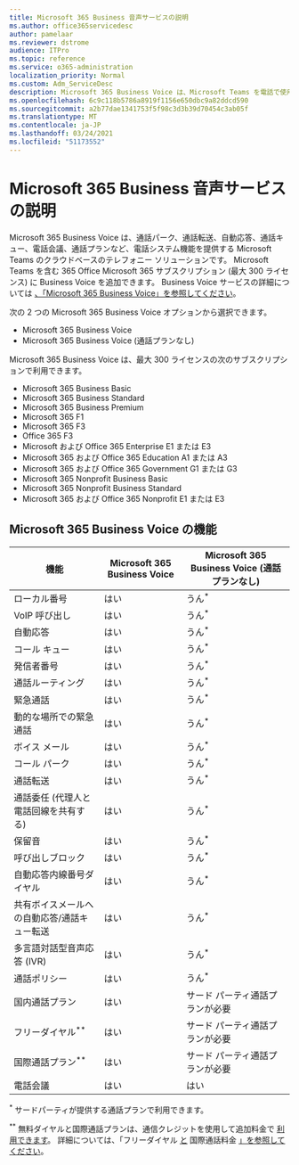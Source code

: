 ```yaml
---
title: Microsoft 365 Business 音声サービスの説明
ms.author: office365servicedesc
author: pamelaar
ms.reviewer: dstrome
audience: ITPro
ms.topic: reference
ms.service: o365-administration
localization_priority: Normal
ms.custom: Adm_ServiceDesc
description: Microsoft 365 Business Voice は、Microsoft Teams を電話で使用できるアドイン サービスです。 電話システム、国内通話プラン、SMS、電話会議を組み合わせたもの。
ms.openlocfilehash: 6c9c118b5786a8919f1156e650dbc9a82ddcd590
ms.sourcegitcommit: a2b77dae1341753f5f98c3d3b39d70454c3ab05f
ms.translationtype: MT
ms.contentlocale: ja-JP
ms.lasthandoff: 03/24/2021
ms.locfileid: "51173552"
---
```

# <a name="microsoft-365-business-voice-service-description"></a>Microsoft 365 Business 音声サービスの説明

Microsoft 365 Business Voice は、通話パーク、通話転送、自動応答、通話キュー、電話会議、通話プランなど、電話システム機能を提供する Microsoft Teams のクラウドベースのテレフォニー ソリューションです。 Microsoft Teams を含む 365 Office Microsoft 365 サブスクリプション (最大 300 ライセンス) に Business Voice を追加できます。 Business Voice サービスの詳細については [、「Microsoft 365 Business Voice」を参照してください](/MicrosoftTeams/business-voice/whats-business-voice)。

次の 2 つの Microsoft 365 Business Voice オプションから選択できます。

- Microsoft 365 Business Voice
- Microsoft 365 Business Voice (通話プランなし)

Microsoft 365 Business Voice は、最大 300 ライセンスの次のサブスクリプションで利用できます。

- Microsoft 365 Business Basic
- Microsoft 365 Business Standard
- Microsoft 365 Business Premium
- Microsoft 365 F1
- Microsoft 365 F3
- Office 365 F3
- Microsoft および Office 365 Enterprise E1 または E3
- Microsoft 365 および Office 365 Education A1 または A3
- Microsoft 365 および Office 365 Government G1 または G3
- Microsoft 365 Nonprofit Business Basic
- Microsoft 365 Nonprofit Business Standard
- Microsoft 365 および Office 365 Nonprofit E1 または E3

## <a name="microsoft-365-business-voice-features"></a>Microsoft 365 Business Voice の機能

| 機能 | Microsoft 365 Business Voice | Microsoft 365 Business Voice (通話プランなし) |
|--------------------------------------------------------|------------------------------|---------------------------------------------------|
| ローカル番号 | はい | うん<sup>*</sup> |
| VoIP 呼び出し | はい | うん<sup>*</sup> |
| 自動応答 | はい | うん<sup>*</sup> |
| コール キュー | はい | うん<sup>*</sup> |
| 発信者番号 | はい | うん<sup>*</sup> |
| 通話ルーティング | はい | うん<sup>*</sup> |
| 緊急通話 | はい | うん<sup>*</sup> |
| 動的な場所での緊急通話 | はい | うん<sup>*</sup> |
| ボイス メール | はい | うん<sup>*</sup> |
| コール パーク | はい | うん<sup>*</sup> |
| 通話転送 | はい | うん<sup>*</sup> |
| 通話委任 (代理人と電話回線を共有する) | はい | うん<sup>*</sup> |
| 保留音 | はい | うん<sup>*</sup> |
| 呼び出しブロック | はい | うん<sup>*</sup> |
| 自動応答内線番号ダイヤル | はい | うん<sup>*</sup> |
| 共有ボイスメールへの自動応答/通話キュー転送 | はい | うん<sup>*</sup> |
| 多言語対話型音声応答 (IVR) | はい | うん<sup>*</sup> |
| 通話ポリシー | はい | うん<sup>*</sup> |
| 国内通話プラン | はい | サード パーティ通話プランが必要 |
| フリーダイヤル<sup>**</sup> | はい | サード パーティ通話プランが必要 |
| 国際通話プラン<sup>**</sup> | はい | サード パーティ通話プランが必要 |
| 電話会議 | はい | はい |

<sup>*</sup> サードパーティが提供する通話プランで利用できます。

<sup>**</sup> 無料ダイヤルと国際通話プランは、通信クレジットを使用して追加料金で [利用できます](/microsoftteams/what-are-communications-credits)。 詳細については、「フリーダイヤル [と](/microsoftteams/toll-free-dialing-limitations-and-restrictions) 国際通話料金 [」を参照してください](https://www.microsoft.com/microsoft-365/microsoft-teams/voice-calling?rtc=1#ow-download-rates)。